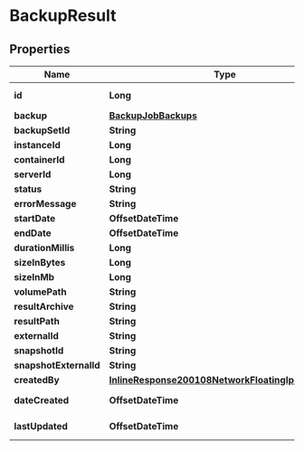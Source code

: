 

# BackupResult

## Properties

Name | Type | Description | Notes
------------ | ------------- | ------------- | -------------
**id** | **Long** | Backup Result ID |  [optional]
**backup** | [**BackupJobBackups**](BackupJobBackups.md) |  |  [optional]
**backupSetId** | **String** |  |  [optional]
**instanceId** | **Long** |  |  [optional]
**containerId** | **Long** |  |  [optional]
**serverId** | **Long** |  |  [optional]
**status** | **String** |  |  [optional]
**errorMessage** | **String** |  |  [optional]
**startDate** | **OffsetDateTime** |  |  [optional]
**endDate** | **OffsetDateTime** |  |  [optional]
**durationMillis** | **Long** |  |  [optional]
**sizeInBytes** | **Long** |  |  [optional]
**sizeInMb** | **Long** |  |  [optional]
**volumePath** | **String** |  |  [optional]
**resultArchive** | **String** |  |  [optional]
**resultPath** | **String** |  |  [optional]
**externalId** | **String** |  |  [optional]
**snapshotId** | **String** |  |  [optional]
**snapshotExternalId** | **String** |  |  [optional]
**createdBy** | [**InlineResponse200108NetworkFloatingIpCreatedBy**](InlineResponse200108NetworkFloatingIpCreatedBy.md) |  |  [optional]
**dateCreated** | **OffsetDateTime** | Date Created |  [optional]
**lastUpdated** | **OffsetDateTime** | Last Updated |  [optional]



